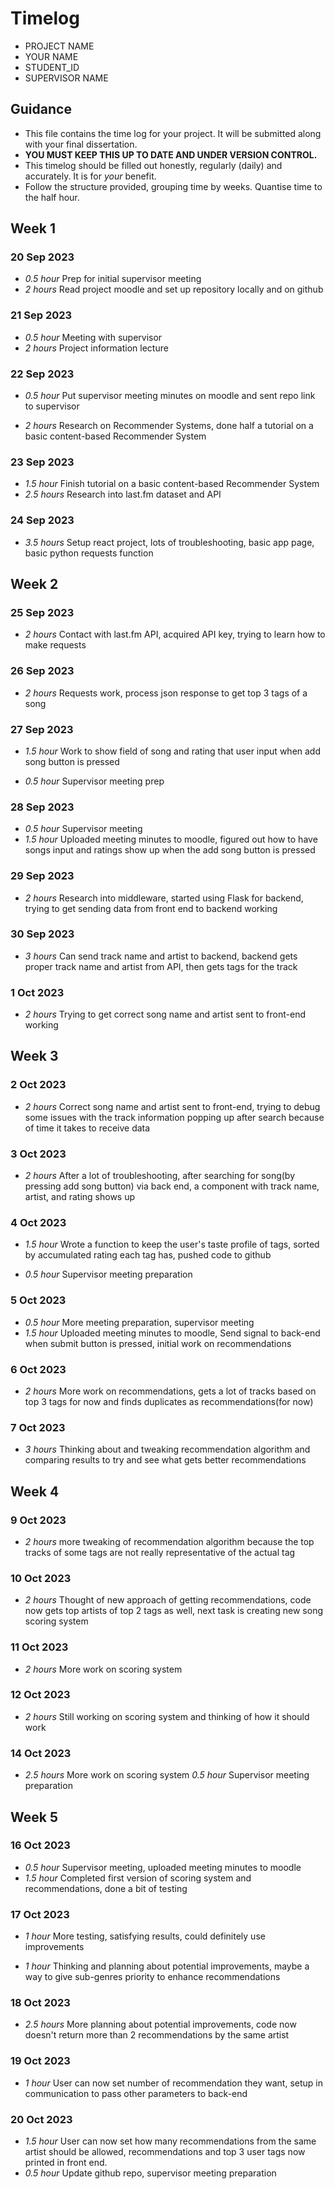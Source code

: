 # Timelog

- PROJECT NAME
- YOUR NAME
- STUDENT_ID
- SUPERVISOR NAME

## Guidance

- This file contains the time log for your project. It will be submitted along with your final dissertation.
- **YOU MUST KEEP THIS UP TO DATE AND UNDER VERSION CONTROL.**
- This timelog should be filled out honestly, regularly (daily) and accurately. It is for _your_ benefit.
- Follow the structure provided, grouping time by weeks. Quantise time to the half hour.

## Week 1

### 20 Sep 2023

- _0.5 hour_ Prep for initial supervisor meeting
- _2 hours_ Read project moodle and set up repository locally and on github

### 21 Sep 2023

- _0.5 hour_ Meeting with supervisor
- _2 hours_ Project information lecture

### 22 Sep 2023

- _0.5 hour_ Put supervisor meeting minutes on moodle and sent repo link to supervisor

* _2 hours_ Research on Recommender Systems, done half a tutorial on a basic content-based Recommender System

### 23 Sep 2023

- _1.5 hour_ Finish tutorial on a basic content-based Recommender System
- _2.5 hours_ Research into last.fm dataset and API

### 24 Sep 2023

- _3.5 hours_ Setup react project, lots of troubleshooting, basic app page, basic python requests function

## Week 2

### 25 Sep 2023

- _2 hours_ Contact with last.fm API, acquired API key, trying to learn how to make requests

### 26 Sep 2023

- _2 hours_ Requests work, process json response to get top 3 tags of a song

### 27 Sep 2023

- _1.5 hour_ Work to show field of song and rating that user input when add song button is pressed

* _0.5 hour_ Supervisor meeting prep

### 28 Sep 2023

- _0.5 hour_ Supervisor meeting
- _1.5 hour_ Uploaded meeting minutes to moodle, figured out how to have songs input and ratings show up when the add song button is pressed

### 29 Sep 2023

- _2 hours_ Research into middleware, started using Flask for backend, trying to get sending data from front end to backend working

### 30 Sep 2023

- _3 hours_ Can send track name and artist to backend, backend gets proper track name and artist from API, then gets tags for the track

### 1 Oct 2023

- _2 hours_ Trying to get correct song name and artist sent to front-end working

## Week 3

### 2 Oct 2023

- _2 hours_ Correct song name and artist sent to front-end, trying to debug some issues with the track information popping up after search because of time it takes to receive data

### 3 Oct 2023

- _2 hours_ After a lot of troubleshooting, after searching for song(by pressing add song button) via back end, a component with track name, artist, and rating shows up

### 4 Oct 2023

- _1.5 hour_ Wrote a function to keep the user's taste profile of tags, sorted by accumulated rating each tag has, pushed code to github

* _0.5 hour_ Supervisor meeting preparation

### 5 Oct 2023

- _0.5 hour_ More meeting preparation, supervisor meeting
- _1.5 hour_ Uploaded meeting minutes to moodle, Send signal to back-end when submit button is pressed, initial work on recommendations

### 6 Oct 2023

- _2 hours_ More work on recommendations, gets a lot of tracks based on top 3 tags for now and finds duplicates as recommendations(for now)

### 7 Oct 2023

- _3 hours_ Thinking about and tweaking recommendation algorithm and comparing results to try and see what gets better recommendations

## Week 4

### 9 Oct 2023

- _2 hours_ more tweaking of recommendation algorithm because the top tracks of some tags are not really representative of the actual tag

### 10 Oct 2023

- _2 hours_ Thought of new approach of getting recommendations, code now gets top artists of top 2 tags as well, next task is creating new song scoring system

### 11 Oct 2023

- _2 hours_ More work on scoring system

### 12 Oct 2023

- _2 hours_ Still working on scoring system and thinking of how it should work

### 14 Oct 2023

- _2.5 hours_ More work on scoring system
  _0.5 hour_ Supervisor meeting preparation

## Week 5

### 16 Oct 2023

- _0.5 hour_ Supervisor meeting, uploaded meeting minutes to moodle
- _1.5 hour_ Completed first version of scoring system and recommendations, done a bit of testing

### 17 Oct 2023

- _1 hour_ More testing, satisfying results, could definitely use improvements

* _1 hour_ Thinking and planning about potential improvements, maybe a way to give sub-genres priority to enhance recommendations

### 18 Oct 2023

- _2.5 hours_ More planning about potential improvements, code now doesn't return more than 2 recommendations by the same artist

### 19 Oct 2023

- _1 hour_ User can now set number of recommendation they want, setup in communication to pass other parameters to back-end

### 20 Oct 2023

- _1.5 hour_ User can now set how many recommendations from the same artist should be allowed, recommendations and top 3 user tags now printed in front end.
- _0.5 hour_ Update github repo, supervisor meeting preparation
